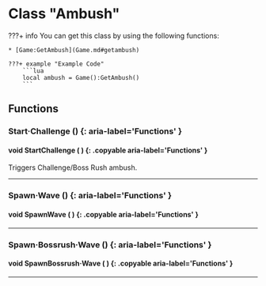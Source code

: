 # Class "Ambush"

???+ info
    You can get this class by using the following functions:

    * [Game:GetAmbush](Game.md#getambush)

    ???+ example "Example Code"
        ```lua
        local ambush = Game():GetAmbush()
        ```
        
## Functions

### Start·Challenge () {: aria-label='Functions' }
#### void StartChallenge ( ) {: .copyable aria-label='Functions' }
Triggers Challenge/Boss Rush ambush.

___
### Spawn·Wave () {: aria-label='Functions' }
#### void SpawnWave ( ) {: .copyable aria-label='Functions' }

___
### Spawn·Bossrush·Wave () {: aria-label='Functions' }
#### void SpawnBossrush·Wave ( ) {: .copyable aria-label='Functions' }

___